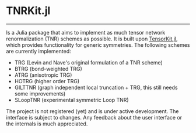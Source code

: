 # TNRKit.jl
---
Is a Julia package that aims to implement as much tensor network renormalization (TNR) schemes as possible.
It is built upon
[TensorKit.jl](https://github.com/jutho/TensorKit.jl), which provides functionality for
generic symmetries.
The following schemes are currently implemented:
- TRG (Levin and Nave's original formulation of a TNR scheme) 
- BTRG (bond-weighted TRG)
- ATRG (anisotropic TRG)
- HOTRG (higher order TRG)
- GILTTNR (graph independent local truncation + TRG, this still needs some improvements)
- SLoopTNR (experimental symmetric Loop TNR)

The project is not registered (yet) and is under active development. The interface is subject to changes. Any feedback about the user interface or the internals is much appreciated.
